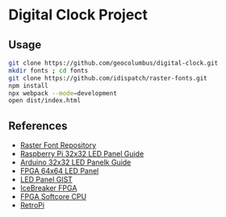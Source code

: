 # Digital Clock Project

## Usage

```bash
git clone https://github.com/geocolumbus/digital-clock.git
mkdir fonts ; cd fonts
git clone https://github.com/idispatch/raster-fonts.git
npm install
npx webpack --mode=development
open dist/index.html
```

## References

* [Raster Font Repository](https://github.com/idispatch/raster-fonts)
* [Raspberry Pi 32x32 LED Panel Guide](https://learn.adafruit.com/adafruit-rgb-matrix-plus-real-time-clock-hat-for-raspberry-pi)
* [Arduino 32x32 LED Panelk Guide](https://cdn-learn.adafruit.com/downloads/pdf/32x16-32x32-rgb-led-matrix.pdf)
* [FPGA 64x64 LED Panel](https://1bitsquared.com/products/led-panel?variant=11770803224623&currency=USD&gclid=Cj0KCQiA4NTxBRDxARIsAHyp6gDkNSagOMFLjrlgqpqJg3mvRT5MSkWIuxokEmItew5P8FgfF61xdawaAng_EALw_wcB)
* [LED Panel GIST](https://gist.github.com/esden/41266dc3b525ed2d8edee35bbc4842f1)
* [IceBreaker FPGA](https://www.crowdsupply.com/1bitsquared/icebreaker-fpga)
* [FPGA Softcore CPU](https://github.com/cliffordwolf/picorv32/)
* [RetroPi](https://retropie.org.uk/docs/First-Installation/#hardware)
